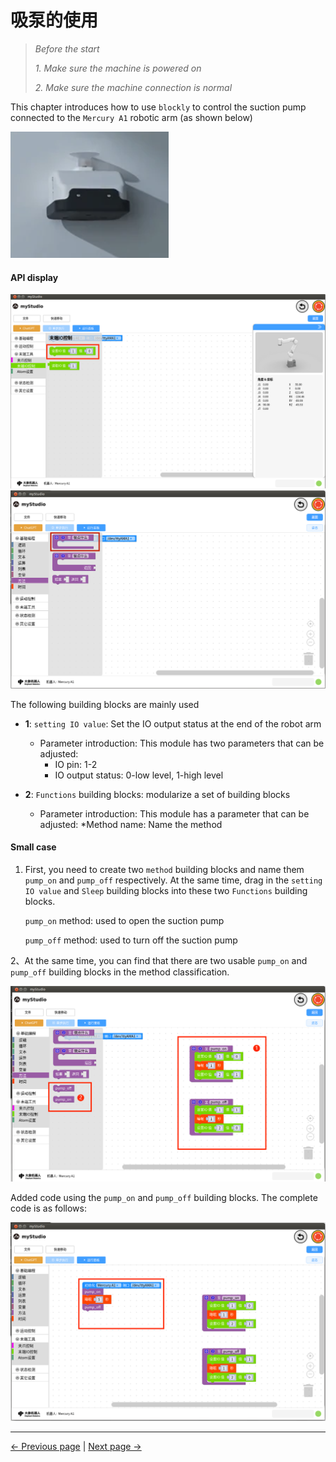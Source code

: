 # 吸泵的使用

> *Before the start*
>
> *1. Make sure the machine is powered on*
>
> *2. Make sure the machine connection is normal*

This chapter introduces how to use `blockly` to control the suction pump connected to the `Mercury A1` robotic arm (as shown below)

<img src="..\resources\1-blockly\images\pump\pump.png"  />

#### API display

<img src="..\resources\1-blockly\images\pump\code.png" style="zoom: 64%;" />

<img src="..\resources\1-blockly\images\pump\function.png" style="zoom: 67%;" />

The following building blocks are mainly used

- **1**: `setting IO value`: Set the IO output status at the end of the robot arm
   * Parameter introduction:
     This module has two parameters that can be adjusted:
     * IO pin: 1-2
     * IO output status: 0-low level, 1-high level

- **2**: `Functions` building blocks: modularize a set of building blocks
   * Parameter introduction:
     This module has a parameter that can be adjusted:
     *Method name: Name the method



#### Small case

1. First, you need to create two `method` building blocks and name them `pump_on` and `pump_off` respectively. At the same time, drag in the `setting IO value` and `Sleep` building blocks into these two `Functions` building blocks.

    `pump_on` method: used to open the suction pump

    `pump_off` method: used to turn off the suction pump



2、At the same time, you can find that there are two usable `pump_on` and `pump_off` building blocks in the method classification.

<img src="..\resources\1-blockly\images\pump\create_function.png" style="zoom: 67%;" />









Added code using the `pump_on` and `pump_off` building blocks. The complete code is as follows:

<img src="..\resources\1-blockly\images\pump\full_code.png" style="zoom: 67%;" />




---

[← Previous page](./10-gripperUse.md) | [Next page →](./12-dragTeach.md)
